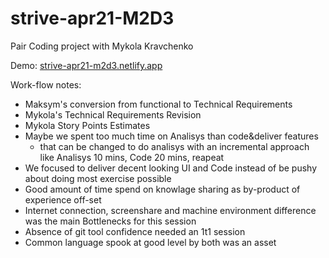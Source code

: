 # strive-apr21-M2D3
Pair Coding project with Mykola Kravchenko 

Demo: [strive-apr21-m2d3.netlify.app](https://strive-apr21-m2d3.netlify.app)

Work-flow notes:

- Maksym's conversion from functional to Technical Requirements
- Mykola's Technical Requirements Revision
- Mykola Story Points Estimates
- Maybe we spent too much time on Analisys than code&deliver features
  - that can be changed to do analisys with an incremental approach like Analisys 10 mins, Code 20 mins, reapeat   
- We focused to deliver decent looking UI and Code instead of be pushy about doing  most exercise possible 
- Good amount of time spend on knowlage sharing as by-product of experience off-set
- Internet connection, screenshare and machine environment difference was the main Bottlenecks for this session
- Absence of git tool confidence needed an 1t1 session    
- Common language spook at good level by both was an asset 


